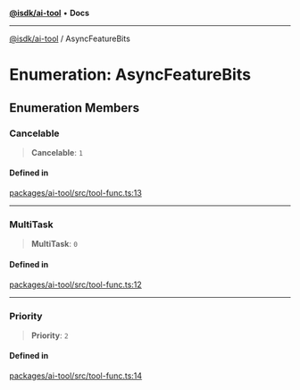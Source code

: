 [**@isdk/ai-tool**](../README.md) • **Docs**

***

[@isdk/ai-tool](../globals.md) / AsyncFeatureBits

# Enumeration: AsyncFeatureBits

## Enumeration Members

### Cancelable

> **Cancelable**: `1`

#### Defined in

[packages/ai-tool/src/tool-func.ts:13](https://github.com/isdk/ai-tool.js/blob/37ada542a786fbbc770f2d61beb564f6e603941d/src/tool-func.ts#L13)

***

### MultiTask

> **MultiTask**: `0`

#### Defined in

[packages/ai-tool/src/tool-func.ts:12](https://github.com/isdk/ai-tool.js/blob/37ada542a786fbbc770f2d61beb564f6e603941d/src/tool-func.ts#L12)

***

### Priority

> **Priority**: `2`

#### Defined in

[packages/ai-tool/src/tool-func.ts:14](https://github.com/isdk/ai-tool.js/blob/37ada542a786fbbc770f2d61beb564f6e603941d/src/tool-func.ts#L14)
